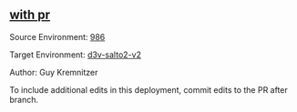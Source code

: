 ## [with pr](https://app-staging.salto.io/orgs/c57a03e1-f6d2-4b69-a96e-fd07915bbc9f/envs/525a443f-91bb-454f-87e6-91e6239ace2b/deployments/87c5c637-1a64-4b52-8363-3405acbbe6e2)

Source Environment: [986](https://app-staging.salto.io/orgs/c57a03e1-f6d2-4b69-a96e-fd07915bbc9f/envs/175c9306-89a7-47fd-8c35-fc9edde8c933) 

Target Environment: [d3v-salto2-v2](https://app-staging.salto.io/orgs/c57a03e1-f6d2-4b69-a96e-fd07915bbc9f/envs/525a443f-91bb-454f-87e6-91e6239ace2b) 

Author: Guy Kremnitzer

To include additional edits in this deployment, commit edits to the PR after branch.